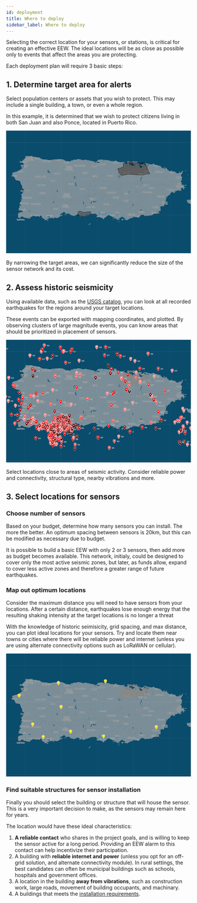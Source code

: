 ```yaml
---
id: deployment
title: Where to deploy
sidebar_label: Where to deploy
---
```


Selecting the correct location for your sensors, or stations, is critical for creating an effective EEW. The ideal locations will be as close as possible only to events that affect the areas you are protecting.

Each deployment plan will require 3 basic steps:

## 1. Determine target area for alerts
Select population centers or assets that you wish to protect. This may include a single building, a town, or even a whole region.

In this example, it is determined that we wish to protect citizens living in both San Juan and also Ponce, located in Puerto Rico.

![target location](/docs/deploy1.png)

By narrowing the target areas, we can significantly reduce the size of the sensor network and its cost.

## 2. Assess historic seismicity
Using available data, such as the [USGS catalog](https://earthquake.usgs.gov/earthquakes/search/), you can look at all recorded earthquakes for the regions around your target locations.

These events can be exported with mapping coordinates, and plotted. By observing clusters of large magnitude events, you can know areas that should be prioritized in placement of sensors.

![target location](/docs/deploy2.png)

Select locations close to areas of seismic activity. Consider reliable power and connectivity, structural type, nearby vibrations and more.

## 3. Select locations for sensors
### Choose number of sensors
Based on your budget, determine how many sensors you can install. The more the better. An optimum spacing between sensors is 20km, but this can be modified as necessary due to budget.

It is possible to build a basic EEW with only 2 or 3 sensors, then add more as budget becomes available. This network, initialy, could be designed to cover only the most active seismic zones, but later, as funds allow, expand to cover less active zones and therefore a greater range of future earthquakes.

### Map out optimum locations
Consider the maximum distance you will need to have sensors from your locations. After a certain distance, earthquakes lose enough energy that the resulting shaking intensity at the target locations is no longer a threat 

With the knowledge of historic seimisicity, grid spacing, and max distance, you can plot ideal locations for your sensors. Try and locate them near towns or cities where there will be reliable power and internet (unless you are using alternate connectivity options such as LoRaWAN or cellular).

![target location](/docs/deploy3.png)


### Find suitable structures for sensor installation

Finally you should select the building or structure that will house the sensor. This is a very important decision to make, as the sensors may remain here for years.

The location would have these ideal characteristics:

1. **A reliable contact** who shares in the project goals, and is willing to keep the sensor active for a long period. Providing an EEW alarm to this contact can help incentivize their participation.
1. A building with **reliable internet and power** (unless you opt for an off-grid solution, and alternate connectivity module). In rural settings, the best candidates can often be municipal buildings such as schools, hospitals and government offices.
1. A location in the building **away from vibrations**, such as construction work, large roads, movement of building occupants, and machinary.
1. A buildings that meets the [installation requirements](/docs/install-sensor).

